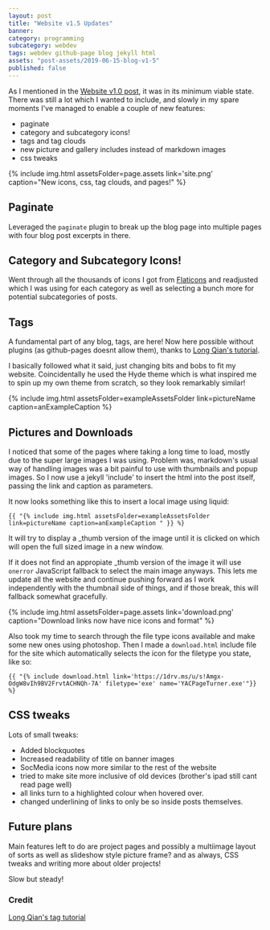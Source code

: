 ```yaml
---
layout: post
title: "Website v1.5 Updates"
banner:
category: programming
subcategory: webdev
tags: webdev github-page blog jekyll html
assets: "post-assets/2019-06-15-blog-v1-5"
published: false
---
```


As I mentioned in the [Website v1.0 post]({{site.url}}/2019/03/11/blog-v1-0/), it was in its minimum viable state. There was still a lot which I wanted to include, and slowly in my spare moments I've managed to enable a couple of new features:
- paginate
- category and subcategory icons!
- tags and tag clouds
- new picture and gallery includes instead of markdown images
- css tweaks

{% include img.html assetsFolder=page.assets link='site.png' caption="New icons, css, tag clouds, and pages!" %}

## Paginate
Leveraged the `paginate` plugin to break up the blog page into multiple pages with four blog post excerpts in there.

## Category and Subcategory Icons!
Went through all the thousands of icons I got from [Flaticons](https://www.flaticon.com/authors/eucalyp) and readjusted which I was using for each category as well as selecting a bunch more for potential subcategories of posts.

## Tags

A fundamental part of any blog, tags, are here! Now here possible without plugins (as github-pages doesnt allow them), thanks to [Long Qian's tutorial](http://longqian.me/2017/02/09/github-jekyll-tag/).

I basically followed what it said, just changing bits and bobs to fit my website. Coincidentally he used the Hyde theme which is what inspired me to spin up my own theme from scratch, so they look remarkably similar!

{% include img.html assetsFolder=exampleAssetsFolder link=pictureName caption=anExampleCaption %}

## Pictures and Downloads
I noticed that some of the pages where taking a long time to load, mostly due to the super large images I was using. Problem was, markdown's usual way of handling images was a bit painful to use with thumbnails and popup images. So I now use a jekyll 'include' to insert the html into the post itself, passing the link and caption as parameters.

It now looks something like this to insert a local image using liquid:

`{{ "{% include img.html assetsFolder=exampleAssetsFolder link=pictureName caption=anExampleCaption " }} %}`

It will try to display a \_thumb version of the image until it is clicked on which will open the full sized image in a new window.

If it does not find an appropiate \_thumb version of the image it will use `onerror` JavaScript fallback to select the main image anyways. This lets me update all the website and continue pushing forward as I work independently with the thumbnail side of things, and if those break, this will fallback somewhat gracefully.

{% include img.html assetsFolder=page.assets link='download.png' caption="Download links now have nice icons and format" %}

Also took my time to search through the file type icons available and make some new ones using photoshop. Then I made a `download.html` include file for the site which automatically selects the icon for the filetype you state, like so:

`{{ "{% include download.html link='https://1drv.ms/u/s!Amgx-OdgW8vIh9BV2FrvtACHNQh-7A' filetype='exe' name='YACPageTurner.exe'"}} %}`


## CSS tweaks
Lots of small tweaks:
- Added blockquotes
- Increased readability of title on banner images
- SocMedia icons now more similar to the rest of the website
- tried to make site more inclusive of old devices (brother's ipad still cant read page well)
- all links turn to a highlighted colour when hovered over.
- changed underlining of links to only be so inside posts themselves.

## Future plans

Main features left to do are project pages and possibly a multiimage layout of sorts as well as slideshow style picture frame? and as always, CSS tweaks and writing more about older projects!

Slow but steady!

### Credit
[Long Qian's tag tutorial](http://longqian.me/2017/02/09/github-jekyll-tag/)
